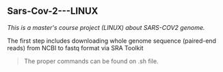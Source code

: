 ## Sars-Cov-2---LINUX

*This is a master's course project (LINUX) about SARS-COV2 genome.*

The first step includes downloading whole genome sequence (paired-end reads) from NCBI to fastq format via SRA Toolkit
> The proper commands can be found on .sh file.
